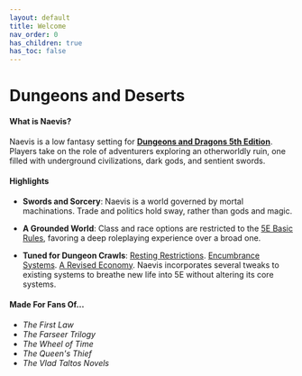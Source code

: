 ```yaml
---
layout: default
title: Welcome
nav_order: 0
has_children: true
has_toc: false
---
```


# Dungeons and Deserts

#### What is Naevis?

Naevis is a low fantasy setting for **[Dungeons and Dragons 5th Edition](https://dnd.wizards.com/start-playing-dnd)**. Players take on the role of adventurers exploring an otherworldly ruin, one filled with underground civilizations, dark gods, and sentient swords. 


#### Highlights

* **Swords and Sorcery**: Naevis is a world governed by mortal machinations. Trade and politics hold sway, rather than gods and magic. 

* **A Grounded World**: Class and race options are restricted to the [5E Basic Rules](docs/more/DnD_BasicRules_2018.pdf), favoring a deep roleplaying experience over a broad one. 

* **Tuned for Dungeon Crawls**: [Resting Restrictions](docs/adventuring/resting). [Encumbrance Systems](docs/adventuring/encumbrance). [A Revised Economy](docs/gear/index). Naevis incorporates several tweaks to existing systems to breathe new life into 5E without altering its core systems.


#### Made For Fans Of...

* _The First Law_
* _The Farseer Trilogy_  
* _The Wheel of Time_
* _The Queen's Thief_
* _The Vlad Taltos Novels_

